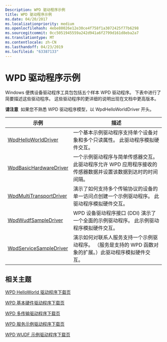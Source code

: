 ```yaml
---
Description: WPD 驱动程序示例
title: WPD 驱动程序示例
ms.date: 04/20/2017
ms.localizationpriority: medium
ms.openlocfilehash: 4ebe80026e12e30ce4f758f1a3072425f77b6298
ms.sourcegitcommit: 0cc5051945559a242d941a6f2799d161d8eba2a7
ms.translationtype: MT
ms.contentlocale: zh-CN
ms.lasthandoff: 04/23/2019
ms.locfileid: "63387133"
---
```

# <a name="the-wpd-driver-samples"></a>WPD 驱动程序示例


Windows 便携设备驱动程序工具包包括五个样本 WPD 驱动程序。 下表中进行了简要描述这些驱动程序。 这些驱动程序的更详细的说明出现在文档中更高版本。

**请注意**  如果您不熟悉 WPD 驱动程序模型，以 WpdHelloWorldDriver 开头。

 

| 示例                                                            | 描述                                                                                                                                                                                    |
|-------------------------------------------------------------------|------------------------------------------------------------------------------------------------------------------------------------------------------------------------------------------------|
| [WpdHelloWorldDriver](the-sample-driver-architecture.md)         | 一个基本示例驱动程序支持单个设备对象和多个只读属性。 此驱动程序模拟硬件交互。                                                      |
| [WpdBasicHardwareDriver](the-wpdbasichardwaredriver-sample.md)   | 一个示例驱动程序与简单传感器交互。 此驱动程序允许 WPD 应用程序接收的传感器数据并设置该数据到达时的时间间隔。                             |
| [WpdMultiTransportDriver](the-wpdmultitransportdriver-sample.md) | 演示了如何支持多个传输协议的设备的单一访问点创建一个示例驱动程序。 此驱动程序模拟硬件交互。                              |
| [WpdWudfSampleDriver](the-wpdwudfsampledriver-sample.md)         | WPD 设备驱动程序接口 (DDI) 演示了一个全面的示例驱动程序。 此示例驱动程序模拟硬件交互。                                                      |
| [WpdServiceSampleDriver](the-wpdservicesampledriver-sample.md)   | 演示如何对联系人服务支持一个示例驱动程序。 （服务是支持的 WPD 函数对象的扩展。）此驱动程序模拟硬件交互。 |

 

## <a name="span-idrelatedtopicsspanrelated-topics"></a><span id="related_topics"></span>相关主题


[WPD HelloWorld 驱动程序下载页](https://go.microsoft.com/fwlink/p/?linkid=257508)

[WPD 基本硬件驱动程序下载页](https://go.microsoft.com/fwlink/p/?linkid=256221)

[WPD 多传输驱动程序下载页](https://go.microsoft.com/fwlink/p/?linkid=256222)

[WPD 服务示例驱动程序下载页](https://go.microsoft.com/fwlink/p/?linkid=256223)

[WPD WUDF 示例驱动程序下载页](https://go.microsoft.com/fwlink/p/?linkid=256224)

 

 





